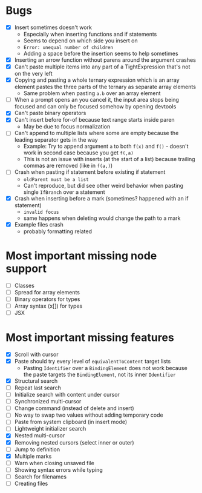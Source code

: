 # Bugs

- [x] Insert sometimes doesn't work
  - Especially when inserting functions and if statements
  - Seems to depend on which side you insert on
  - `Error: unequal number of children`
  - Adding a space before the insertion seems to help sometimes
- [x] Inserting an arrow function without parens around the argument crashes
- [x] Can't paste multiple items into any part of a TightExpression that's not on the very left
- [x] Copying and pasting a whole ternary expression which is an array element pastes the three parts of the ternary as separate array elements
  - Same problem when pasting `a.b` over an array element
- [ ] When a prompt opens an you cancel it, the input area stops being focused and can only be focused somehow by opening devtools
- [x] Can't paste binary operators
- [x] Can't insert before for-of because text range starts inside paren
  - May be due to focus normalization
- [ ] Can't append to multiple lists where some are empty because the leading separator gets in the way
  - Example: Try to append argument `a` to both `f(x)` and `f()` - doesn't work in second case because you get `f(,a)`
  - This is not an issue with inserts (at the start of a list) because trailing commas are removed (like in `f(a,)`)
- [ ] Crash when pasting if statement before existing if statement
  - `oldParent must be a list`
  - Can't reproduce, but did see other weird behavior when pasting single `IfBranch` over a statement
- [x] Crash when inserting before a mark (sometimes? happened with an if statement)
  - `invalid focus`
  - same happens when deleting would change the path to a mark
- [x] Example files crash
  - probably formatting related

# Most important missing node support

- [ ] Classes
- [ ] Spread for array elements
- [ ] Binary operators for types
- [ ] Array syntax (x[]) for types
- [ ] JSX

# Most important missing features

- [x] Scroll with cursor
- [x] Paste should try every level of `equivalentToContent` target lists
  - Pasting `Identifier` over a `BindingElement` does not work because the paste targets the `BindingElement`, not its inner `Identifier`
- [x] Structural search
- [ ] Repeat last search
- [ ] Initialize search with content under cursor
- [ ] Synchronized multi-cursor
- [ ] Change command (instead of delete and insert)
- [ ] No way to swap two values without adding temporary code
- [ ] Paste from system clipboard (in insert mode)
- [ ] Lightweight initializer search
- [x] Nested multi-cursor
- [x] Removing nested cursors (select inner or outer)
- [ ] Jump to definition
- [x] Multiple marks
- [ ] Warn when closing unsaved file
- [ ] Showing syntax errors while typing
- [ ] Search for filenames
- [ ] Creating files
